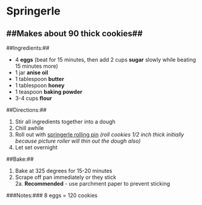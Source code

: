 Springerle
==========

##Makes about 90 thick cookies##
--------------------------------

##Ingredients:##

* 4 **eggs** (beat for 15 minutes, then add 2 cups **sugar** slowly while beating 15 minutes more)
* 1 jar **anise oil**
* 1 tablespoon **butter**
* 1 tablespoon **honey**
* 1 teaspoon **baking powder**
* 3-4 cups **flour**

##Directions:##
1. Stir all ingredients together into a dough
2. Chill awhile
3. Roll out with [springerle rolling pin](http://www.amazon.com/Norpro-3083-Springerle-Rolling-Pin/dp/B0000VLY7W/) *(roll cookies 1/2 inch thick initially because picture roller will thin out the dough also)*
4. Let set overnight

##Bake:##
1. Bake at 325 degrees for 15-20 minutes
2. Scrape off pan immediately or they stick  
  2a. **Recommended** - use parchment paper to prevent sticking

###Notes:###
8 eggs = 120 cookies
